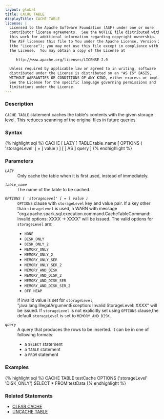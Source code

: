 ```yaml
---
layout: global
title: CACHE TABLE
displayTitle: CACHE TABLE
license: |
  Licensed to the Apache Software Foundation (ASF) under one or more
  contributor license agreements.  See the NOTICE file distributed with
  this work for additional information regarding copyright ownership.
  The ASF licenses this file to You under the Apache License, Version 2.0
  (the "License"); you may not use this file except in compliance with
  the License.  You may obtain a copy of the License at
 
     http://www.apache.org/licenses/LICENSE-2.0
 
  Unless required by applicable law or agreed to in writing, software
  distributed under the License is distributed on an "AS IS" BASIS,
  WITHOUT WARRANTIES OR CONDITIONS OF ANY KIND, either express or implied.
  See the License for the specific language governing permissions and
  limitations under the License.
---
```


### Description
`CACHE TABLE` statement caches the table's contents with the given storage level. This reduces scanning of the original files in future queries.

### Syntax
{% highlight sql %}
CACHE [ LAZY ] TABLE table_name
    [ OPTIONS ( 'storageLevel' [ = ] value ) ] [ [ AS ] query ]
{% endhighlight %}

### Parameters
<dl>
  <dt><code><em>LAZY</em></code></dt>
  <dd>Only cache the table when it is first used, instead of immediately.</dd>
</dl>

<dl>
  <dt><code><em>table_name</em></code></dt>
  <dd>The name of the table to be cached.</dd>
</dl>

<dl>
  <dt><code><em>OPTIONS ( 'storageLevel' [ = ] value )</em></code></dt>
  <dd>
  <code>OPTIONS</code> clause with <code>storageLevel</code> key and value pair. If a key other than <code>storageLevel</code> is used, a WARN with message "org.apache.spark.sql.execution.command.CacheTableCommand: Invalid options: XXXX -> XXXX" will be issued. The valid options for <code>storageLevel</code> are:
    <ul>
      <li><code>NONE</code></li>
      <li><code>DISK_ONLY</code></li>
      <li><code>DISK_ONLY_2</code></li>
      <li><code>MEMORY_ONLY</code></li>
      <li><code>MEMORY_ONLY_2</code></li>
      <li><code>MEMORY_ONLY_SER</code></li>
      <li><code>MEMORY_ONLY_SER_2</code></li>
      <li><code>MEMORY_AND_DISK</code></li>
      <li><code>MEMORY_AND_DISK_2</code></li>
      <li><code>MEMORY_AND_DISK_SER</code></li>
      <li><code>MEMORY_AND_DISK_SER_2</code></li>
      <li><code>OFF_HEAP</code></li>
    </ul>
    If invalid value is set for <code>storageLevel</code>, "java.lang.IllegalArgumentException: Invalid StorageLevel: XXXX" will be issued. If <code>storageLevel</code> is not explicitly set using <code>OPTIONS</code> clause,the default <code>storageLevel</code> is set to <code>MEMORY_AND_DISK</code>.
  </dd>
</dl>

<dl>
  <dt><code><em>query</em></code></dt>
  <dd>A query that produces the rows to be inserted. It can be in one of following formats:
    <ul>
      <li>a <code>SELECT</code> statement</li>
      <li>a <code>TABLE</code> statement</li>
      <li>a <code>FROM</code> statement</li>
    </ul>
   </dd>
</dl>

### Examples
{% highlight sql %}
CACHE TABLE testCache OPTIONS ('storageLevel' 'DISK_ONLY') SELECT * FROM testData
{% endhighlight %}

### Related Statements
  * [CLEAR CACHE](sql-ref-syntax-aux-cache-clear-cache.html)
  * [UNCACHE TABLE](sql-ref-syntax-aux-cache-uncache-table.html)

